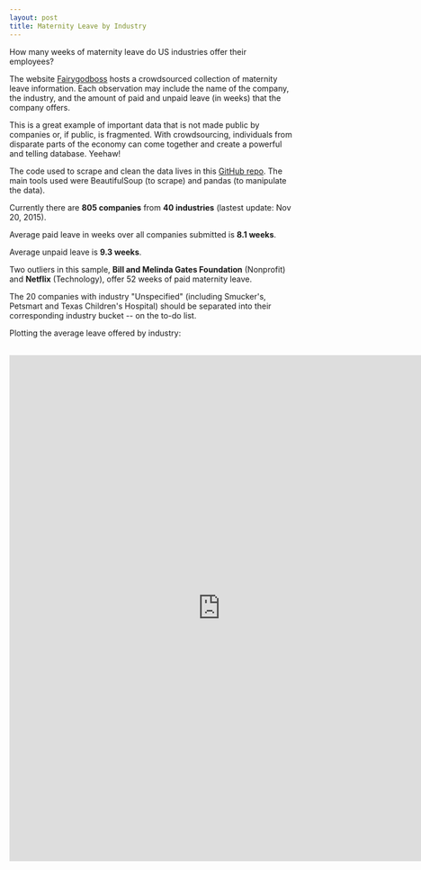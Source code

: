 ```yaml
---
layout: post
title: Maternity Leave by Industry
---
```


How many weeks of maternity leave do US industries offer their employees?

The website <a href = "https://fairygodboss.com/maternity-leave-resource-center" target="_blank">Fairygodboss</a> hosts a crowdsourced collection of maternity leave information. Each observation may include the name of the company, the industry, and the amount of paid and unpaid leave (in weeks) that the company offers.

This is a great example of important data that is not made public by companies or, if public, is fragmented. With crowdsourcing, individuals from disparate parts of the economy can come together and create a powerful and telling database. Yeehaw!

The code used to scrape and clean the data lives in this <a href = "https://github.com/cgerson/maternity-leave" target="_blank">GitHub repo</a>. The main tools used were BeautifulSoup (to scrape) and pandas (to manipulate the data).

Currently there are <b>805 companies</b> from <b>40 industries</b> (lastest update: Nov 20, 2015).

Average paid leave in weeks over all companies submitted is <b>8.1 weeks</b>.

Average unpaid leave is <b>9.3 weeks</b>.

Two outliers in this sample, <b>Bill and Melinda Gates Foundation</b> (Nonprofit) and <b>Netflix</b> (Technology), offer 52 weeks of paid maternity leave. 

The 20 companies with industry "Unspecified" (including Smucker's, Petsmart and Texas Children's Hospital) should be separated into their corresponding industry bucket -- on the to-do list.

Plotting the average leave offered by industry:
<br><br>
<iframe width="750" height="900" frameborder="0" scrolling="no" src="https://plot.ly/~cgerson/48.embed"></iframe>